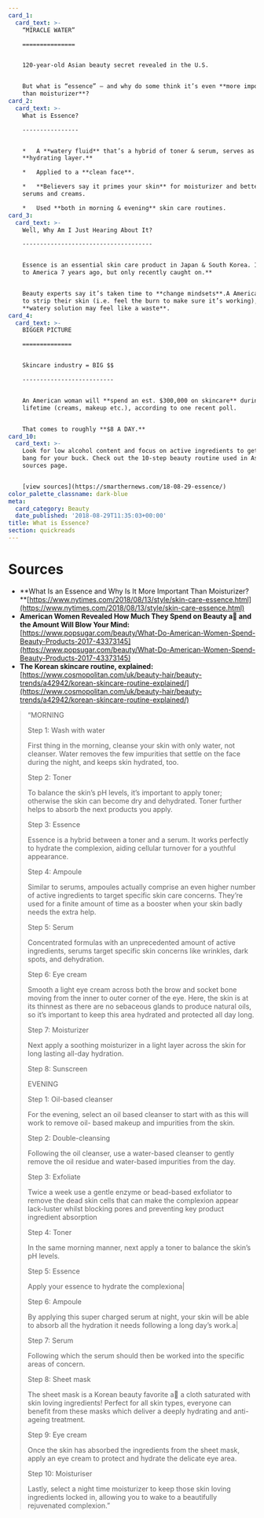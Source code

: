 ```yaml
---
card_1:
  card_text: >-
    “MIRACLE WATER”

    ===============


    120-year-old Asian beauty secret revealed in the U.S.


    But what is “essence” – and why do some think it’s even **more important
    than moisturizer**?
card_2:
  card_text: >-
    What is Essence?

    ----------------


    *   A **watery fluid** that’s a hybrid of toner & serum, serves as a
    **hydrating layer.**

    *   Applied to a **clean face**.

    *   **Believers say it primes your skin** for moisturizer and better absorbs
    serums and creams.

    *   Used **both in morning & evening** skin care routines.
card_3:
  card_text: >-
    Well, Why Am I Just Hearing About It?

    -------------------------------------


    Essence is an essential skin care product in Japan & South Korea. ItA **came
    to America 7 years ago, but only recently caught on.**


    Beauty experts say it’s taken time to **change mindsets**.A Americans tend
    to strip their skin (i.e. feel the burn to make sure it’s working), **a**
    **watery solution may feel like a waste**.
card_4:
  card_text: >-
    BIGGER PICTURE

    ==============


    Skincare industry = BIG $$

    --------------------------


    An American woman will **spend an est. $300,000 on skincare** during her
    lifetime (creams, makeup etc.), according to one recent poll.


    That comes to roughly **$8 A DAY.**
card_10:
  card_text: >-
    Look for low alcohol content and focus on active ingredients to get the most
    bang for your buck. Check out the 10-step beauty routine used in Asia on our
    sources page.


    [view sources](https://smarthernews.com/18-08-29-essence/)
color_palette_classname: dark-blue
meta:
  card_category: Beauty
  date_published: '2018-08-29T11:35:03+00:00'
title: What is Essence?
section: quickreads
---
```

Sources
=======

*   **What Is an Essence and Why Is It More Important Than Moisturizer?  
    **[https://www.nytimes.com/2018/08/13/style/skin-care-essence.html](https://www.nytimes.com/2018/08/13/style/skin-care-essence.html)
*   **American Women Revealed How Much They Spend on Beauty a and the Amount Will Blow Your Mind:**  
    [https://www.popsugar.com/beauty/What-Do-American-Women-Spend-Beauty-Products-2017-43373145](https://www.popsugar.com/beauty/What-Do-American-Women-Spend-Beauty-Products-2017-43373145)
*   **The Korean skincare routine, explained:**  
    [https://www.cosmopolitan.com/uk/beauty-hair/beauty-trends/a42942/korean-skincare-routine-explained/](https://www.cosmopolitan.com/uk/beauty-hair/beauty-trends/a42942/korean-skincare-routine-explained/)

> “MORNING
> 
> Step 1: Wash with water
> 
> First thing in the morning, cleanse your skin with only water, not cleanser. Water removes the few impurities that settle on the face during the night, and keeps skin hydrated, too.
> 
> Step 2: Toner
> 
> To balance the skin’s pH levels, it’s important to apply toner; otherwise the skin can become dry and dehydrated. Toner further helps to absorb the next products you apply.
> 
> Step 3: Essence
> 
> Essence is a hybrid between a toner and a serum. It works perfectly to hydrate the complexion, aiding cellular turnover for a youthful appearance.
> 
> Step 4: Ampoule
> 
> Similar to serums, ampoules actually comprise an even higher number of active ingredients to target specific skin care concerns. They’re used for a finite amount of time as a booster when your skin badly needs the extra help.
> 
> Step 5: Serum
> 
> Concentrated formulas with an unprecedented amount of active ingredients, serums target specific skin concerns like wrinkles, dark spots, and dehydration.
> 
> Step 6: Eye cream
> 
> Smooth a light eye cream across both the brow and socket bone moving from the inner to outer corner of the eye. Here, the skin is at its thinnest as there are no sebaceous glands to produce natural oils, so it’s important to keep this area hydrated and protected all day long.
> 
> Step 7: Moisturizer
> 
> Next apply a soothing moisturizer in a light layer across the skin for long lasting all-day hydration.
> 
> Step 8: Sunscreen
> 
> EVENING
> 
> Step 1: Oil-based cleanser
> 
> For the evening, select an oil based cleanser to start with as this will work to remove oil- based makeup and impurities from the skin.
> 
> Step 2: Double-cleansing
> 
> Following the oil cleanser, use a water-based cleanser to gently remove the oil residue and water-based impurities from the day.
> 
> Step 3: Exfoliate
> 
> Twice a week use a gentle enzyme or bead-based exfoliator to remove the dead skin cells that can make the complexion appear lack-luster whilst blocking pores and preventing key product ingredient absorption
> 
> Step 4: Toner
> 
> In the same morning manner, next apply a toner to balance the skin’s pH levels.
> 
> Step 5: Essence
> 
> Apply your essence to hydrate the complexiona|
> 
> Step 6: Ampoule
> 
> By applying this super charged serum at night, your skin will be able to absorb all the hydration it needs following a long day’s work.a|
> 
> Step 7: Serum
> 
> Following which the serum should then be worked into the specific areas of concern.
> 
> Step 8: Sheet mask
> 
> The sheet mask is a Korean beauty favorite a a cloth saturated with skin loving ingredients! Perfect for all skin types, everyone can benefit from these masks which deliver a deeply hydrating and anti-ageing treatment.
> 
> Step 9: Eye cream
> 
> Once the skin has absorbed the ingredients from the sheet mask, apply an eye cream to protect and hydrate the delicate eye area.
> 
> Step 10: Moisturiser
> 
> Lastly, select a night time moisturizer to keep those skin loving ingredients locked in, allowing you to wake to a beautifully rejuvenated complexion.”